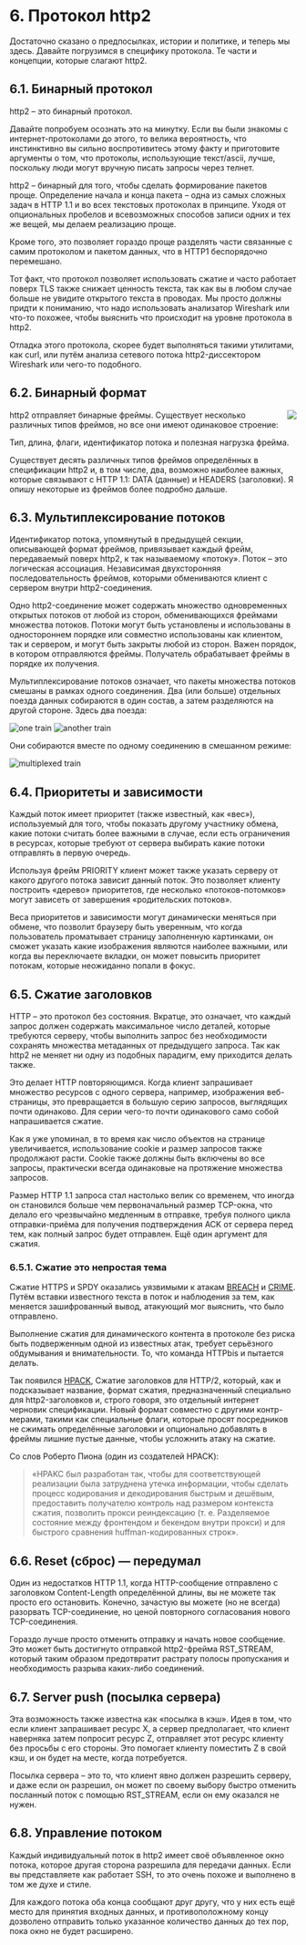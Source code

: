 # 6. Протокол http2

Достаточно сказано о предпосылках, истории и политике, и теперь мы здесь.
Давайте погрузимся в специфику протокола. Те части и концепции, которые слагают
http2.

## 6.1. Бинарный протокол

http2 – это бинарный протокол.

Давайте попробуем осознать это на минутку. Если вы были знакомы с
интернет-протоколами до этого, то велика вероятность, что инстинктивно вы
сильно воспротивитесь этому факту и приготовите аргументы о том, что протоколы,
использующие  текст/ascii, лучше, поскольку люди могут вручную писать запросы
через телнет.

http2 – бинарный для того, чтобы сделать формирование пакетов проще.
Определение начала и конца пакета – одна из самых сложных задач в HTTP 1.1 и во
всех текстовых протоколах в принципе. Уходя от опциональных пробелов и
всевозможных способов записи одних и тех же вещей, мы делаем реализацию проще.

Кроме того, это позволяет  гораздо проще разделять части связанные с самим
протоколом и пакетом данных, что в HTTP1 беспорядочно перемешано.

Тот факт, что протокол позволяет использовать сжатие и часто работает поверх
TLS также снижает ценность текста, так как вы в любом случае больше не увидите
открытого текста в проводах. Мы просто должны придти к пониманию, что надо
использовать анализатор Wireshark или что-то похожее, чтобы выяснить что
происходит на уровне протокола в http2.

Отладка этого протокола, скорее будет выполняться такими утилитами, как curl,
или путём анализа сетевого потока http2-диссектором Wireshark или чего-то
подобного.

## 6.2. Бинарный формат

<img style="float: right;" src="https://raw.githubusercontent.com/bagder/http2-explained/master/images/frame-layout.png" />

http2 отправляет бинарные фреймы. Существует несколько различных типов фреймов,
но все они имеют одинаковое строение:

Тип, длина, флаги, идентификатор потока и полезная нагрузка фрейма.

Существует десять различных типов фреймов определённых в спецификации http2 и,
в том числе, два, возможно наиболее важных, которые связывают с HTTP 1.1: DATA
(данные) и HEADERS (заголовки). Я опишу некоторые из фреймов более подробно
дальше.

## 6.3. Мультиплексирование потоков

Идентификатор потока, упомянутый в предыдущей секции, описывающей формат
фреймов, привязывает каждый фрейм, передаваемый поверх http2, к так называемому
«потоку». Поток – это логическая ассоциация. Независимая двухсторонняя
последовательность фреймов, которыми обмениваются клиент с сервером внутри
http2-соединения.

Одно http2-соединение может содержать множество одновременных открытых потоков
от любой из сторон, обменивающихся фреймами множества потоков. Потоки могут
быть установлены и использованы в одностороннем порядке или совместно
использованы как клиентом, так и сервером, и могут быть закрыты любой из
сторон. Важен порядок, в котором отправляются фреймы. Получатель обрабатывает
фреймы в порядке их получения.

Мультиплексирование потоков означает, что пакеты множества потоков смешаны в
рамках одного соединения. Два (или больше) отдельных поезда данных собираются в
один состав, а затем разделяются на другой стороне. Здесь два поезда:

![one train](https://raw.githubusercontent.com/bagder/http2-explained/master/images/train-justin.jpg)
![another train](https://raw.githubusercontent.com/bagder/http2-explained/master/images/train-ikea.jpg)

Они собираются вместе по одному соединению в смешанном режиме:

![multiplexed train](https://raw.githubusercontent.com/bagder/http2-explained/master/images/train-multiplexed.jpg)

## 6.4. Приоритеты и зависимости

Каждый поток имеет приоритет (также известный, как «вес»), используемый для
того, чтобы показать другому участнику обмена, какие потоки считать более
важными в случае, если есть ограничения в ресурсах, которые требуют от сервера
выбирать какие потоки отправлять в первую очередь.

Используя фрейм PRIORITY клиент может также указать серверу от какого другого
потока зависит данный поток. Это позволяет клиенту построить «дерево»
приоритетов, где несколько «потоков-потомков» могут зависеть от завершения
«родительских потоков».

Веса приоритетов и зависимости могут динамически меняться при обмене, что
позволит браузеру быть уверенным, что когда пользователь проматывает страницу
заполненную картинками, он сможет указать какие изображения являются наиболее
важными, или когда вы переключаете вкладки, он может повысить приоритет
потокам, которые неожиданно попали в фокус.

## 6.5. Сжатие заголовков

HTTP – это протокол без состояния. Вкратце, это означает, что каждый запрос
должен содержать максимальное число деталей, которые требуются серверу, чтобы
выполнить запрос без необходимости сохранять множества метаданных от
предыдущего запроса. Так как http2 не меняет ни одну из подобных парадигм, ему
приходится делать также.

Это делает HTTP повторяющимся. Когда клиент запрашивает множество ресурсов с
одного сервера, например, изображения веб-страницы, это превращается в большую
серию запросов, выглядящих почти одинаково. Для серии чего-то почти одинакового
само собой напрашивается сжатие.

Как я уже упоминал, в то время как число объектов на странице увеличивается,
использование cookie и размер запросов также продолжают расти. Cookie также
должны быть включены во все запросы, практически всегда одинаковые на
протяжение множества запросов.

Размер HTTP 1.1 запроса стал настолько велик со временем, что иногда он
становился   больше чем первоначальный размер TCP-окна, что делало его
чрезвычайно медленным в отправке, требуя полного цикла отправки-приёма для
получения подтверждения ACK от сервера перед тем, как полный запрос будет
отправлен. Ещё один аргумент для сжатия.

### 6.5.1. Сжатие это непростая тема

Сжатие HTTPS и SPDY оказались уязвимыми к атакам
[BREACH](http://en.wikipedia.org/wiki/BREACH_%28security_exploit%29) и
[CRIME](http://en.wikipedia.org/wiki/CRIME). Путём вставки известного текста в
поток и наблюдения за тем, как меняется зашифрованный вывод, атакующий мог
выяснить, что было отправлено.

Выполнение сжатия для динамического контента в протоколе без риска быть подверженным одной из известных атак, требует серьёзного обдумывания и внимательности. То, что команда HTTPbis и пытается делать.

Так появился [HPACK](http://www.rfc-editor.org/rfc/rfc7541.txt), Сжатие
заголовков для HTTP/2, который, как и подсказывает название, формат сжатия,
предназначенный специально для http2-заголовков и, строго говоря, это отдельный
интернет черновик спецификации. Новый формат совместно с другими контр-мерами,
такими как специальные флаги, которые просят посредников не сжимать
определённые заголовки и опционально добавлять в фреймы лишние пустые данные,
чтобы усложнить атаку на сжатие.

Со слов Роберто Пиона (один из создателей HPACK):

> «HPAKC был разработан так, чтобы для соответствующей реализации была
> затруднена утечка информации, чтобы сделать процесс кодирования и
> декодирования быстрым и дешёвым, предоставить получателю контроль над
> размером контекста сжатия, позволить прокси реиндексацию (т. е. Разделяемое
> состояние между фронтендом и бекендом внутри прокси) и для быстрого сравнения
> huffman-кодированных строк».

## 6.6. Reset (сброс) — передумал

Один из недостатков HTTP 1.1, когда HTTP-сообщение отправлено с заголовком
Content-Length определённой длины, вы не можете так просто его остановить.
Конечно, зачастую вы можете (но не всегда) разорвать TCP-соединение, но ценой
повторного согласования нового TCP-соединения.

Гораздо лучше просто отменить отправку и начать новое сообщение. Это может быть
достигнуто отправкой http2-фрейма RST_STREAM, который  таким образом
предотвратит растрату полосы пропускания и необходимость разрыва каких-либо
соединений.

## 6.7. Server push (посылка сервера)

Эта возможность также известна как «посылка в кэш». Идея в том, что если клиент
запрашивает ресурс X, а сервер предполагает, что клиент наверняка затем
попросит ресурс Z, отправляет этот ресурс клиенту без просьбы с его стороны.
Это помогает клиенту поместить Z в свой кэш, и он будет на месте, когда
потребуется.

Посылка сервера – это то, что клиент явно должен разрешить серверу, и даже если
он разрешил, он может по своему выбору быстро отменить посланный поток с
помощью RST_STREAM, если он ему оказался не нужен.

## 6.8. Управление потоком

Каждый индивидуальный поток в http2 имеет своё объявленное окно потока, которое
другая сторона разрешила для передачи данных. Если вы представляете как
работает SSH, то это очень похоже и выполнено в том же духе и стиле.

Для каждого потока оба конца сообщают друг другу, что у них есть ещё место для
принятия входных данных, и противоположному концу дозволено отправить только
указанное количество данных до тех пор, пока окно не будет расширено.

